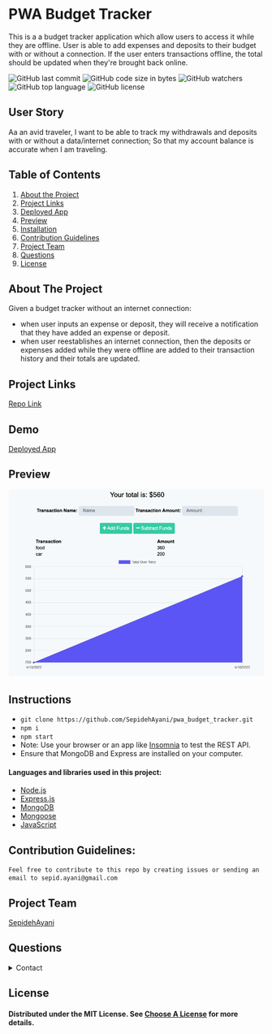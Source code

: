 # PWA Budget Tracker
This is a a budget tracker application which allow users to access it while they are offline. User is able to add expenses and deposits to their budget with or without a connection. If the user enters transactions offline, the total should be updated when they're brought back online. 

![GitHub last commit](https://img.shields.io/github/last-commit/SepidehAyani/pwa_budget_tracker)  ![GitHub code size in bytes](https://img.shields.io/github/languages/code-size/SepidehAyani/pwa_budget_tracker)  ![GitHub watchers](https://img.shields.io/github/watchers/SepidehAyani/pwa_budget_tracker?label=Watch&style=social)  ![GitHub top language](https://img.shields.io/github/languages/top/SepidehAyani/pwa_budget_tracker)  ![GitHub license](https://img.shields.io/badge/license-MIT-blueyellow) <br> 

## User Story
Aa an avid traveler,
I want to be able to track my withdrawals and deposits with or without a data/internet connection;
So that my account balance is accurate when I am traveling.

## Table of Contents 
1. [About the Project](#About-The-Project)
1. [Project Links](#Project-Links)
1. [Deployed App](#Deployed-App)
1. [Preview](#Preview)
1. [Installation](#Installation)
1. [Contribution Guidelines](#Contribution-Guidelines)
1. [Project Team](#Project-Team)
1. [Questions](#Questions)
1. [License](#License)

## About The Project
Given a budget tracker without an internet connection:
-  when user inputs an expense or deposit, they will receive a notification that they have added an expense or deposit.
- when user reestablishes an internet connection, then the deposits or expenses added while they were offline are added to their transaction history and their totals are updated.

## Project Links
[Repo Link](https://github.com/SepidehAyani/pwa_budget_tracker) <br>

## Demo
[Deployed App](https://budget-tracker-app22.herokuapp.com/)

## Preview
![Preview](public/assets/preview.png)

## Instructions
- `git clone https://github.com/SepidehAyani/pwa_budget_tracker.git`
- `npm i`
- `npm start`
- Note: Use your browser or an app like [Insomnia](https://insomnia.rest/) to test the REST API.
- Ensure that MongoDB and Express are installed on your computer.

#### Languages and libraries used in this project:
- <a href="https://nodejs.org/">Node.js</a>
- <a href="https://www.npmjs.com/package/express">Express.js</a>
- <a href="https://www.mongodb.com/">MongoDB</a>
- <a href="https://mongoosejs.com/">Mongoose</a>
- <a href="https://www.javascript.com/">JavaScript</a>

## Contribution Guidelines:
```  
Feel free to contribute to this repo by creating issues or sending an email to sepid.ayani@gmail.com
```
## Project Team
[SepidehAyani](https://github.com/SepidehAyani) <br>

## Questions
<details>
    <summary>Contact</summary>
    sepid.ayani@gmail.com
</details>

## License
#### Distributed under the MIT License. See [Choose A License](https://choosealicense.com/) for more details.